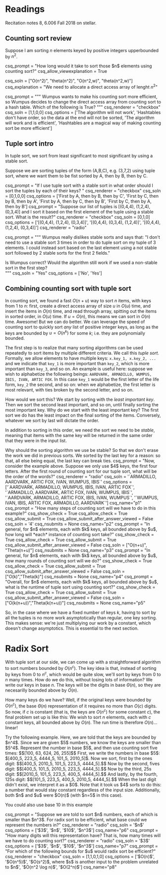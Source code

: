 # Readings 
Recitation notes 8, 6.006 Fall 2018 on stellar.


## Counting sort review

Suppose I am sorting $n$ elements keyed by positive integers upperbounded by $n^2$.

<question expression>
csq_prompt = "How long would it take to sort those $n$ elements using counting sort?"
csq_allow_viewexplanation = True

csq_soln = ["O(n^2)", "theta(n^2)", "O(n^2,w)", "theta(n^2,w)"]
csq_explanation = "We need to allocate a direct access array of lenght $n^2$"
</question>



<question multiplechoice>
csq_prompt = """
Wumpus wants to make his counting sort more efficient, so Wumpus decides to change the direct access array from counting sort to a hash table. Which of the following is True?
"""
csq_renderer = "checkbox"
csq_soln = [1,1,0,0]
csq_options =  ['The algorithm will not work',
'Hashtables don't have order, so the data at the end will not be sorted,
'The algorithm will work and is efficient',
'Hashtables are a magical way of making counting sort be more efficient']
</question>

## Tuple sort intro

In tuple sort, we sort from least significant to most significant by using a stable sort.

Suppose we are sorting tuples of the form (A,B,C), e.g. (3,7,2) using tuple sort, where we want them to be fist sorted by A, then by B, then by C. 

<question multiplechoice>
csq_prompt = "If I use tuple sort with a stable sort in what order should I sort the tuples by each of their keys? "
csq_renderer = "checkbox"
csq_soln = [0,1,0,0]
csq_options =  ['First by A, then by B, then by C',
'First by C, then by B, then by A',
'First by A, then by C, then by B',
'First by C, then by A, then by B']
</question>


<question multiplechoice>
csq_prompt = "Suppose our list of tuples is [(0,4,4), (1,2,4), (0,3,4)] and I sort it based on the first element of the tuple using a stable sort. What is the result?"
csq_renderer = "checkbox"
csq_soln = [0,1,0]
csq_options =  ['[(0,4,4), (1,2,4), (0,3,4)]',
'[(0,4,4),  (0,3,4), (1,2,4)]',
'[(0,4,4), (1,2,4), (0,3,4)]']
</question>


<question multiplechoice>
csq_renderer = "radio"

csq_prompt = """
Wumpus really dislikes stable sorts and says that: "I don't need to use a stable sort 3 times in order to do tuple sort on my tuple of 3 elements. I could instead sort based on the last element using a not stable sort followed by 2 stable sorts for the first 2 fields."

Is Wumpus correct? Would the algorithm still work if we used a non-stable sort in the first step?   
"""
csq_soln = "Yes"
csq_options =  ['No',
'Yes']
</question>


## Combining counting sort with tuple sort


In counting sort, we found a fast $O(n+u)$ way to sort $n$ items, with keys from $1$ to $n$: first, create a direct access array of size $u$ in $O(u)$ time, and insert the items in $O(n)$ time, and read through array, spitting out the items in sorted order, in $O(u)$ time. If $u = O(n)$, this means we can sort in $O(n)$ time. Awesome! But we can do better. We can leverage the speed of counting sort to quickly sort *any* list of positive integer keys, as long as the keys are bounded by $u=O(n^k)$ for some $k$; i.e. they are polynomially bounded.

The first step is to realize that many sorting algorithms can be used repeatedly to sort items by multiple different criteria. We call this *tuple sort*. Formally, we allow elements to have multiple keys: `x.key_1, x.key_2, ...` and we indicate that `key_1` is more important than `key_2`, which is more important than `key_3`, and so on. An example is useful here: suppose we wish to alphabetize the following beings: `AARDVARK, ARMADILLO, WUMPUS, IBIS, IVAN, ARTIC FOX`. In this case `key_1` would be the first letter of the life form, `key_2` the second, and so on: when we alphabetize, the first letter is most relevant, with ties broken by the second letter, and so on.

How would we sort this? We start by sorting with the *least important key*. Then we sort the second least important, and so on, until finally sorting the most important key. 
<checkyourself>
Why do we start with the least important key?
<showhide>
The first sort we do has the least impact on the final sorting of the items. Conversely, whatever we sort by last will dictate the order.
</showhide>
</checkyourself>

In addition to sorting in this order, we need the sort we need to be *stable*, meaning that items with the same key will be returned in the same order that they were in the input list.

<checkyourself>
Why should the sorting algorithm we use be stable?
<showhide>
So that we don't erase the work we did in previous sorts. We sorted by the last key for a reason: so that, all else being equal, the last key can break ties.
</showhide>
</checkyourself>

<question multiplechoice>
csq_prompt = "Now, consider the example above. Suppose we only use $4$ keys, the first four letters. After the first round of counting sort for our tuple sort, what will be the order of the words?"
csq_renderer = "radio"
csq_soln = '`ARMADILLO, AARDVARK, ARTIC FOX, IVAN, WUMPUS, IBIS`'
csq_options =  ['`AARDVARK, ARMADILLO, WUMPUS, IBIS, IVAN, ARTIC FOX`', '`ARMADILLO, AARDVARK, ARTIC FOX, IVAN, WUMPUS, IBIS`', '`AARDVARK, ARMADILLO, ARTIC FOX, IBIS, IVAN, WUMPUS`', '`WUMPUS, IVAN, IBIS, ARTIC FOX, ARMADILLO, AARDVARK`']
csq_name="p1"
</question>

<question expression>
csq_prompt = "How many steps of counting sort will we have to do in this example?"
csq_show_check = True
csq_allow_check = True
csq_allow_submit = True
csq_allow_submit_after_answer_viewed = False
csq_soln = '4'
csq_nsubmits = None
csq_name="p2"
</question>



<question expression>
csq_prompt = "In general, for $n$ elements, each with $k$ keys, all bounded above by $u$, how long will *each* instance of counting sort take?"
csq_show_check = True
csq_allow_check = True
csq_allow_submit = True
csq_allow_submit_after_answer_viewed = False
csq_soln = ["O(n+u)", "Theta(n+u)"]
csq_nsubmits = None
csq_name="p3"
</question>


<question expression>
csq_prompt = "In general, for $n$ elements, each with $k$ keys, all bounded above by $u$, how many rounds of counting sort will we do?"
csq_show_check = True
csq_allow_check = True
csq_allow_submit = True
csq_allow_submit_after_answer_viewed = False
csq_soln = ["O(k)","Theta(k)"]
csq_nsubmits = None
csq_name="p4"
</question>

<question expression>
csq_prompt = "Overall, for $n$ elements, each with $k$ keys, all bounded above by $u$, what is the runtime of tuple sort using counting sort?"
csq_show_check = True
csq_allow_check = True
csq_allow_submit = True
csq_allow_submit_after_answer_viewed = False
csq_soln = ["O(k(n+u))","Theta(k(n+u))"]
csq_nsubmits = None
csq_name="p5"
</question>

So, in the case where we have a fixed number of keys $k$, having to sort by all the tuples is no more work asymptotically than regular, one key sorting. This makes sense: we're just multiplying our work by a constant, which doesn't change asymptotics. This is essential to the next section.

# Radix Sort

With tuple sort at our side, we can come up with a straightforward algorithm to sort numbers bounded by $O(n^c)$. The key idea is that, instead of sorting by keys from $0$ to $n^c$, which would be quite slow, we'll sort by keys from $0$ to $n$ many times. How do we do this, without losing lots of information? We write our keys in base $n$. The keys will be the digits in base $\Theta(n)$, so they are necesarilly bounded above by $O(n)$.

How many keys do we have? Well, if the original keys were bounded by $O(n^c)$, the base $\Theta(n)$ representation of it requires no more than $O(c)$ digits. So now, if $c$ is constant (that is, the keys are $O(n^c)$ for some constant $c$), the final problem set up is like this: We wish to sort $n$ elements, each with $c$ constant keys, all bounded above by $O(n)$. The run time is therefore $O(n)$... linear!

<checkyourself>
Try the following example. Here, we are told that the keys are bounded by $n^4$. Since we are given $5$ numbers, we know the keys are smaller than $5^4$. Represent the number in base $5$, and then use counting sort five times:
$$[100, 63, 624, 26, 255]$$
<showhide>
First, we write the numbers in base $5$: $[400_5, 223_5, 4444_5, 101_5, 2010_5]$. Now we sort, first by the ones digit: $$[400_5, 2010_5, 101_5, 223_5, 4444_5].$$
Now by the second, fives digit: $$[400_5, 101_5, 2010_5, 223_5, 4444_5].$$
Now by the third, 25s digit: $$[2010_5, 101_5, 223_5, 400_5, 4444_5].$$
And lastly, by the fourth, 125s digit: $$[101_5, 223_5, 400_5, 2010_5, 4444_5].$$
When the last digit didn't exist, we interpret it as a $0$. Note that it took us $4$ sorts to do this: a number that would stay constant regardless of the input size. Additionally, both $n$ and $u$ were $O(n)$ (with $n=5$ in this case).

You could also use base 10 in this example
</showhide>
</checkyourself>

<question multiplechoice>
csq_prompt = "Suppose we are told to sort $n$ numbers, each of which is smaller than $n^3$. For radix sort to be efficient, what base could we represent the numbers in?"
csq_renderer = "radio"
csq_soln = '$n$'
csq_options =  ['$3$', '$n$', '$10$', '$n^3$']
csq_name="p6"
</question>

<question multiplechoice>
csq_prompt = "How many digits will this representation have? That is, how many times will we have to do counting sort?"
csq_renderer = "radio"
csq_soln = '$3$'
csq_options =  ['$3$', '$n$', '$10$', '$n^3$']
csq_name="p7"
</question>


<question multiplechoice>
csq_prompt = "For which of the following bounds for $u$ would radix sort be efficient?"
csq_renderer = "checkbox"
csq_soln = [1,1,0,1,0]
csq_options =  ['$O(n)$',
'$O(n^5)$',
'$O(s^2)$, where $s$ is another input to the problem unrelated to $n$',
'$O(n^2 \log n)$',
'$O(2^n)$']
csq_name="p8"
</question>


